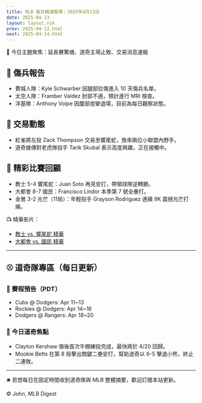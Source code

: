 ```yaml
---
title: MLB 每日精選報導｜2025年4月13日
date: 2025-04-13
layout: layout.njk
prev: 2025-04-12.html
next: 2025-04-14.html
---
```


🎯 今日主題聚焦：延長賽驚魂、道奇主場止敗、交易消息速報

## 📌 傷兵報告
- 費城人隊：Kyle Schwarber 因腿部拉傷進入 10 天傷兵名單。
- 太空人隊：Framber Valdez 肘部不適，預計進行 MRI 檢查。
- 洋基隊：Anthony Volpe 因腹部痙攣退場，目前為每日觀察狀態。

## 📌 交易動態
- 紅雀將左投 Zack Thompson 交易至響尾蛇，換來兩位小聯盟內野手。
- 道奇據傳對老虎隊投手 Tarik Skubal 表示高度興趣，正在接觸中。

## 📌 精彩比賽回顧
- 教士 5-4 響尾蛇：Juan Soto 再見安打，帶領球隊逆轉勝。
- 大都會 8-7 國民：Francisco Lindor 本季第 7 號全壘打。
- 金鶯 3-2 光芒（11局）：年輕投手 Grayson Rodriguez 連續 9K 震撼光芒打線。

📺 精華影片：
- [教士 vs. 響尾蛇 精華](https://www.youtube.com/watch?v=aaa123)
- [大都會 vs. 國民 精華](https://www.youtube.com/watch?v=bbb456)

---

## ⚾ 道奇隊專區（每日更新）

### 📅 賽程預告（PDT）
- Cubs @ Dodgers: Apr 11~13
- Rockies @ Dodgers: Apr 14~16
- Dodgers @ Rangers: Apr 18~20

### 📢 今日道奇焦點
- Clayton Kershaw 傷後首次牛棚練投完成，最快將於 4/20 回歸。
- Mookie Betts 在第 8 局擊出關鍵二壘安打，幫助道奇以 6-5 擊退小熊，終止二連敗。

---

🛎️ 若想每日在固定時間收到道奇隊與 MLB 整體摘要，歡迎訂閱本站更新。

© John, MLB Digest

